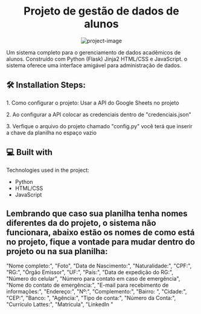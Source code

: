 <h1 align="center" id="title">Projeto de gestão de dados de alunos</h1>

<p align="center"><img src="https://socialify.git.ci/MatheusJuski/Projeto-de-gestao-de-dados-de-alunos/image?custom_language=Python&amp;font=Inter&amp;language=1&amp;name=1&amp;owner=1&amp;pattern=Solid&amp;theme=Dark" alt="project-image"></p>

<p id="description">Um sistema completo para o gerenciamento de dados acadêmicos de alunos. Construído com Python (Flask) Jinja2 HTML/CSS e JavaScript. o sistema oferece uma interface amigável para administração de dados.</p>

<h2>🛠️ Installation Steps:</h2>

<p>1. Como configurar o projeto: Usar a API do Google Sheets no projeto</p>

<p>2. Ao configurar a API colocar as credenciais dentro de "credenciais.json"</p>

<p>3. Verfique o arquivo do projeto chamado "config.py" você terá que inserir a chave da planilha no espaço vazio</p>

  
  
<h2>💻 Built with</h2>

Technologies used in the project:

*   Python
*   HTML/CSS
*   JavaScript

<h2 style="font size:8px">Lembrando que caso sua planilha tenha nomes diferentes da do projeto, o sistema não funcionara, abaixo estão os nomes de como está no projeto, fique a vontade para mudar dentro do projeto ou na sua planilha:</h2>
 
"Nome completo:", "Foto", "Data de Nascimento:", "Naturalidade:", "CPF:", "RG:", "Órgão Emissor", "UF:", "País:", "Data de expedição do RG:", "Número do celular", "Número para contato em caso de emergência", "Nome do contato de emergência:", "E-mail para recebimento de informações:", "Endereço:", "Nº:", "Complemento:", "Bairro: ", "Cidade:", "CEP:", "Banco: ", "Agência:", "Tipo de conta:", "Número da Conta:", "Currículo Lattes:", "Matricula", "LinkedIn "

